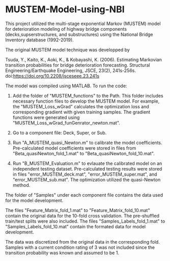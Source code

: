 # MUSTEM-Model-using-NBI
This project utilized the multi-stage exponential Markov (MUSTEM) model for deterioration modeling of highway bridge components (decks,supserstructures, and substructures) using the National Bridge Inventory database (1992-2019).

The original MUSTEM model technique was developped by

Tsuda, Y., Kaito, K., Aoki, K., & Kobayashi, K. (2006). Estimating Markovian transition probabilities for bridge deterioration forecasting. Structural Engineering/Earthquake Engineering, JSCE, 23(2), 241s-256s. doi:https://doi.org/10.2208/jsceseee.23.241s

The model was compiled using MATLAB. To run the code:

1. Add the folder of "MUSTEM_functions" to the Path. This folder includes necessary function files to develop the MUSTEM model. For example, the "MUSTEM_Loss_wGrad" calculates the optimization loss and corresponding gradient with given training samples. The gradient functions were generated using "MUSTEM_Loss_wGrad_funGenrator_newton.mat".

2. Go to a component file: Deck, Super, or Sub.

3. Run "A_MUSTEM_quasi_Newton.m" to calibrate the model coefficients. Pre-calculated model coefficients were stored in files from "Beta_quasiNewton_fold_1.mat" to "Beta_quasiNewton_fold_10.mat".

4. Run "B_MUSTEM_Evaluation.m" to evlauate the calibrated model on an independent testing dataset. Pre-calculated testing results were stored in files "error_MUSTEM_deck.mat", "error_MUSTEM_super.mat", and "error_MUSTEM_sub.mat". The optimization utilized the quasi-Newton method. 


The folder of "Samples" under each component file contains the data used for the model development. 

The files "Feature_Matrix_fold_1.mat" to "Feature_Matrix_fold_10.mat" contain the original data for the 10-fold cross validation. The pre-shuffled train/test splits were also included. The files "Samples_Labels_fold_1.mat" to "Samples_Labels_fold_10.mat" contain the formated data for model development. 

The data was discretized from the original data in the corresponding fold. Samples with a current condition rating of 3 was not included since the transition probability was known and assumed to be 1.
